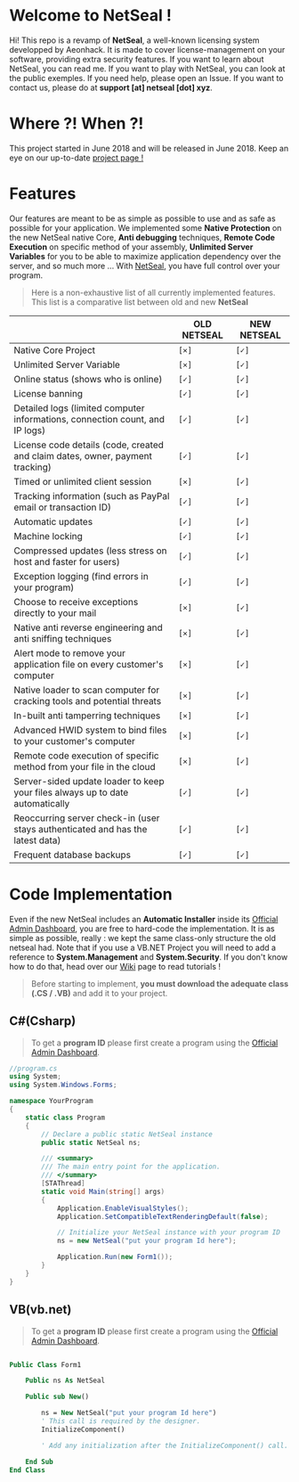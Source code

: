 # Welcome to NetSeal !

Hi! This repo is a revamp of **NetSeal**, a well-known licensing system developped by Aeonhack. It is made to cover license-management on your software, providing extra security features. If you want to learn about NetSeal, you can read me. If you want to play with NetSeal, you can look at the public exemples. If you need help, please open an Issue. If you want to contact us, please do at **support [at] netseal [dot] xyz**.

# Where ?! When ?!

This project started in June 2018 and will be released in June 2018. Keep an eye on our up-to-date [project page !](https://github.com/XenocodeRCE/NetSeal/projects)

# Features

Our features are meant to be as simple as possible to use and as safe as possible for your application. We implemented some **Native Protection** on the new NetSeal native Core, **Anti debugging** techniques, **Remote Code Execution** on specific method of your assembly, **Unlimited Server Variables** for you to be able to maximize application dependency over the server, and so much more ... With [NetSeal](https://netseal.xyz/), you have full control over your program.

> Here is a non-exhaustive list of all currently implemented features. 
> This list is a comparative list between old and new **NetSeal**


|                |OLD NETSEAL                          |NEW NETSEAL                         |
|----------------|-------------------------------|-----------------------------|
|Native Core Project                |`[✕]`           |`[✓]`          |
|Unlimited Server Variable          |`[✕]`           |`[✓]`            |
|Online status (shows who is online)          |`[✓]`           |`[✓]`            |
|License banning          |`[✓]`           |`[✓]`            |
|Detailed logs (limited computer informations, connection count, and IP logs)          |`[✓]`           |`[✓]`            |
|License code details (code, created and claim dates, owner, payment tracking)          |`[✓]`           |`[✓]`            |
|Timed or unlimited client session          |`[✕]`           |`[✓]`            |
|Tracking information (such as PayPal email or transaction ID) |`[✓]`           |`[✓]`            |
|Automatic updates                |`[✓]`           |`[✓]`            |
|Machine locking               |`[✓]`           |`[✓]`            |
|Compressed updates (less stress on host and faster for users)                |`[✓]`           |`[✓]`            |
|Exception logging (find errors in your program)                |`[✓]`           |`[✓]`            |
|Choose to receive exceptions directly to your mail                |`[✕]`           |`[✓]`            |
|Native anti reverse engineering and anti sniffing techniques                |`[✕]`           |`[✓]`            |
|Alert mode to remove your application file on every customer's computer                |`[✕]`           |`[✓]`            |
|Native loader to scan computer for cracking tools and potential threats                |`[✕]`           |`[✓]`            |
|In-built anti tamperring techniques                 |`[✕]`           |`[✓]`            |
|Advanced HWID system to bind files to your customer's computer                |`[✕]`           |`[✓]`            |
|Remote code execution of specific method from your file in the cloud                |`[✕]`           |`[✓]`            |
|Server-sided update loader to keep your files always up to date automatically                |`[✓]`           |`[✓]`            |
|Reoccurring server check-in (user stays authenticated and has the latest data)                |`[✓]`           |`[✓]`            |
|Frequent database backups                |`[✓]`           |`[✓]`            |

# Code Implementation

Even if the new NetSeal includes an **Automatic Installer** inside its [Official Admin Dashboard](), you are free to hard-code the implementation. It is as simple as possible, really : we kept the same class-only structure the old netseal had. Note that if you use a VB.NET Project you will need to add a reference to **System.Management** and **System.Security**. If you don't know how to do that, head over our [Wiki]() page to read tutorials !


> Before starting to implement, **you must download the adequate class (.CS / .VB)** and add it to your project.

## C#(Csharp)

> To get a **program ID** please first create a program using the [Official Admin Dashboard]().


```csharp
//program.cs
using System;
using System.Windows.Forms;

namespace YourProgram
{
    static class Program
    {
        // Declare a public static NetSeal instance
        public static NetSeal ns;

        /// <summary>
        /// The main entry point for the application.
        /// </summary>
        [STAThread]
        static void Main(string[] args)
        {
            Application.EnableVisualStyles();
            Application.SetCompatibleTextRenderingDefault(false);

            // Initialize your NetSeal instance with your program ID
            ns = new NetSeal("put your program Id here");

            Application.Run(new Form1());
        }
    }
}

```

## VB(vb.net)

> To get a **program ID** please first create a program using the [Official Admin Dashboard]().


```vb

Public Class Form1

    Public ns As NetSeal

    Public sub New()

        ns = New NetSeal("put your program Id here")
        ' This call is required by the designer.
        InitializeComponent()

        ' Add any initialization after the InitializeComponent() call.

    End Sub
End Class

```
